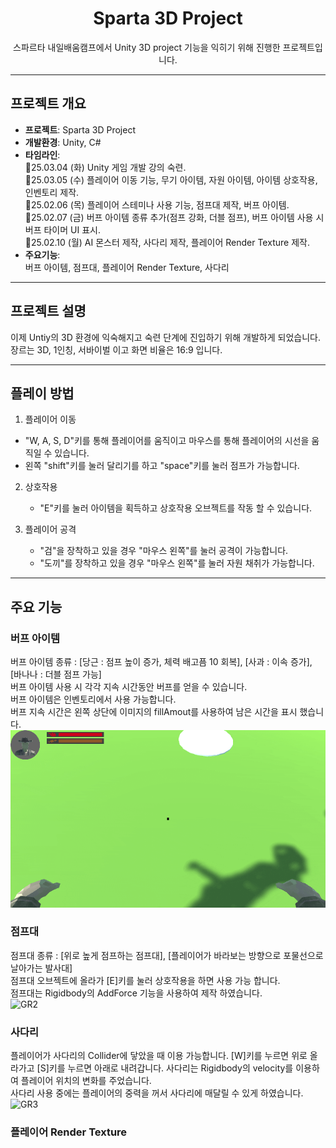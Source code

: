 <div align="center">

# Sparta 3D Project
스파르타 내일배움캠프에서 Unity 3D project 기능을 익히기 위해 진행한 프로젝트입니다.

</div>
  
----
  
## 프로젝트 개요
  
- **프로젝트**: Sparta 3D Project  
- **개발환경**: Unity, C#  
- **타임라인**:  
  🔹25.03.04 (화) Unity 게임 개발 강의 숙련.  
  🔹25.03.05 (수) 플레이어 이동 기능, 무기 아이템, 자원 아이템, 아이템 상호작용, 인벤토리 제작.   
  🔹25.02.06 (목) 플레이어 스테미나 사용 기능, 점프대 제작, 버프 아이템.   
  🔹25.02.07 (금) 버프 아이템 종류 추가(점프 강화, 더블 점프), 버프 아이템 사용 시 버프 타이머 UI 표시.   
  🔹25.02.10 (월) AI 몬스터 제작, 사다리 제작, 플레이어 Render Texture 제작.  
- **주요기능**:  
  버프 아이템, 점프대, 플레이어 Render Texture, 사다리 
  
----

## 프로젝트 설명

이제 Untiy의 3D 환경에 익숙해지고 숙련 단계에 진입하기 위해 개발하게 되었습니다.   
장르는 3D, 1인칭, 서바이벌 이고 화면 비율은 16:9 입니다.

----

## 플레이 방법

1. 플레이어 이동
  - "W, A, S, D"키를 통해 플레이어를 움직이고 마우스를 통해 플레이어의 시선을 움직일 수 있습니다.
  - 왼쪽 "shift"키를 눌러 달리기를 하고 "space"키를 눌러 점프가 가능합니다.

2. 상호작용
   - "E"키를 눌러 아이템을 획득하고 상호작용 오브젝트를 작동 할 수 있습니다.

3. 플레이어 공격
   - "검"을 장착하고 있을 경우 "마우스 왼쪽"를 눌러 공격이 가능합니다.
   - "도끼"를 장착하고 있을 경우 "마우스 왼쪽"를 눌러 자원 채취가 가능합니다.

---

## 주요 기능

### 버프 아이템
버프 아이템 종류 : [당근 : 점프 높이 증가, 체력 배고픔 10 회복], [사과 : 이속 증가], [바나나 : 더블 점프 가능]  
버프 아이템 사용 시 각각 지속 시간동안 버프를 얻을 수 있습니다.  
버프 아이템은 인벤토리에서 사용 가능합니다.  
버프 지속 시간은 왼쪽 상단에 이미지의 fillAmout를 사용하여 남은 시간을 표시 했습니다.  
![GR1](https://github.com/DDanPat/3Dproject/blob/main/ReadMeFiles/GR1.gif)


### 점프대
점프대 종류 : [위로 높게 점프하는 점프대], [플레이어가 바라보는 방향으로 포물선으로 날아가는 발사대]  
점프대 오브젝트에 올라가 [E]키를 눌러 상호작용을 하면 사용 가능 합니다.  
점프대는 Rigidbody의 AddForce 기능을 사용하여 제작 하였습니다.  
![GR2](https://github.com/DDanPat/3Dproject/blob/main/ReadMeFiles/GR2.gif)

### 사다리
플레이어가 사다리의 Collider에 닿았을 때 이용 가능합니다.
[W]키를 누르면 위로 올라가고 [S]키를 누르면 아래로 내려갑니다.
사다리는 Rigidbody의 velocity를 이용하여 플레이어 위치의 변화를 주었습니다.  
사다리 사용 중에는 플레이어의 중력을 꺼서 사다리에 매달릴 수 있게 하였습니다.  
![GR3](https://github.com/DDanPat/3Dproject/blob/main/ReadMeFiles/GR3.gif)

### 플레이어 Render Texture






